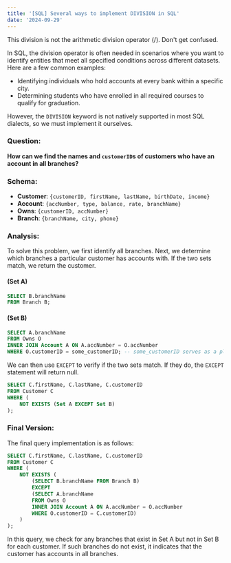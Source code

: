 ```yaml
---
title: '[SQL] Several ways to implement DIVISION in SQL'
date: '2024-09-29'
---
```


This division is not the arithmetic division operator (/). Don't get confused.

In SQL, the division operator is often needed in scenarios where you want to identify entities that meet all specified conditions across different datasets. Here are a few common examples:

- Identifying individuals who hold accounts at every bank within a specific city.
- Determining students who have enrolled in all required courses to qualify for graduation.

However, the `DIVISION` keyword is not natively supported in most SQL dialects, so we must implement it ourselves.

### Question: 
**How can we find the names and `customerID`s of customers who have an account in all branches?**

### Schema:
- **Customer**: `{customerID, firstName, lastName, birthDate, income}`
- **Account**: `{accNumber, type, balance, rate, branchName}`
- **Owns**: `{customerID, accNumber}`
- **Branch**: `{branchName, city, phone}`

### Analysis:
To solve this problem, we first identify all branches. Next, we determine which branches a particular customer has accounts with. If the two sets match, we return the customer.

#### (Set A)
```sql
SELECT B.branchName
FROM Branch B;
```

#### (Set B)
```sql
SELECT A.branchName
FROM Owns O 
INNER JOIN Account A ON A.accNumber = O.accNumber 
WHERE O.customerID = some_customerID; -- some_customerID serves as a placeholder correlating to the outer query
```

We can then use `EXCEPT` to verify if the two sets match. If they do, the `EXCEPT` statement will return null.

```sql
SELECT C.firstName, C.lastName, C.customerID
FROM Customer C
WHERE (
    NOT EXISTS (Set A EXCEPT Set B) 
);
```

### Final Version:
The final query implementation is as follows:

```sql
SELECT C.firstName, C.lastName, C.customerID
FROM Customer C
WHERE (
    NOT EXISTS (
        (SELECT B.branchName FROM Branch B)
        EXCEPT 
        (SELECT A.branchName
        FROM Owns O 
        INNER JOIN Account A ON A.accNumber = O.accNumber 
        WHERE O.customerID = C.customerID)
    ) 
);
```

In this query, we check for any branches that exist in Set A but not in Set B for each customer. If such branches do not exist, it indicates that the customer has accounts in all branches.
